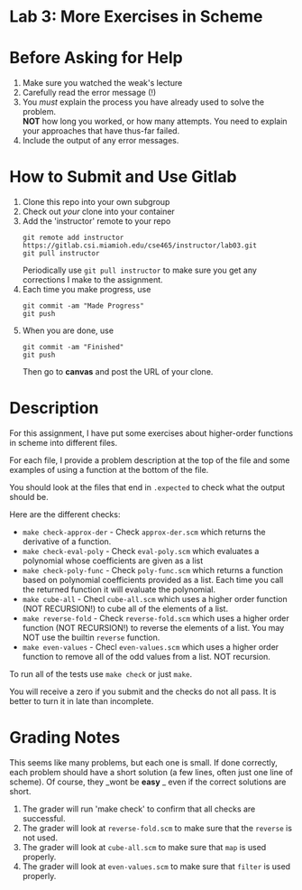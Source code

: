 # Lab 3:  More Exercises in Scheme
# Before Asking for Help
1.  Make sure you watched the weak's lecture
2.  Carefully read the error message (!)
3.  You _must_ explain the process you have already used to solve the problem.  
    **NOT** how long you worked, or how many attempts. You need to explain your approaches that have thus-far failed. 
4.  Include the output of any error messages.

# How to Submit and Use Gitlab
1. Clone this repo into your own subgroup
2. Check out _your_ clone into your container
3. Add the 'instructor' remote to your repo
   ```
   git remote add instructor https://gitlab.csi.miamioh.edu/cse465/instructor/lab03.git
   git pull instructor
   ``` 
   Periodically use `git pull instructor` to make sure you get any corrections I make to the assignment. 
4. Each time you make progress, use
   ```
   git commit -am "Made Progress" 
   git push
   ```
5. When you are done, use
   ```
   git commit -am "Finished" 
   git push
   ```  
   Then go to **canvas** and post the URL of your clone. 

# Description

For this assignment, I have put some exercises about 
higher-order functions in scheme into different files. 

For each file, I provide a problem description at the 
top of the file and some examples of using a function
at the bottom of the file. 

You should look at the files that end in `.expected` to 
check what the output should be. 

Here are the different checks:
-  `make check-approx-der` - Check `approx-der.scm` which  returns the derivative of a function. 
- `make check-eval-poly` - Check `eval-poly.scm` which evaluates a polynomial whose coefficients are given as a list
- `make check-poly-func` - Check `poly-func.scm` which returns a function based on polynomial coefficients provided as a list. Each time you call the returned function it will evaluate the polynomial. 
- `make cube-all`  - Checl `cube-all.scm` which uses a higher order function (NOT RECURSION!) to cube all of the elements of a list. 
- `make reverse-fold` - Check `reverse-fold.scm`  which uses a higher order function (NOT RECURSION!) to reverse the elements of a list. You may NOT use the builtin `reverse` function. 
- `make even-values` - Checl `even-values.scm`  which uses a higher order function to remove all of the odd values from a list. NOT recursion. 

To run all of the tests use `make check` or just `make`. 

You will receive a zero if you submit and the checks do not all pass.
It is better to turn it in late than incomplete. 

# Grading Notes
This seems like many problems, but each one is small. 
If done correctly, each problem should have a short solution
(a few lines, often just one line of scheme). 
Of course, they _wont be **easy** _ even if the correct solutions are short. 

1. The grader will run 'make check' to confirm that all checks are successful. 
2. The grader will look at `reverse-fold.scm` to make sure that the `reverse` is not used. 
3. The grader will look at `cube-all.scm` to make sure that `map` is used properly.
4. The grader will look at `even-values.scm` to make sure that `filter` is used properly. 


